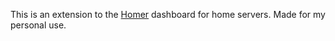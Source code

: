 This is an extension to the [Homer](https://github.com/bastienwirtz/homer) dashboard for home servers. Made for my personal use.
